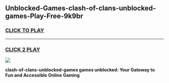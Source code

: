 
## Unblocked-Games-clash-of-clans-unblocked-games-Play-Free-9k9br
<h3>
<a href="https://premium76.site?title=clash-of-clans-unblocked-games&ref=19M">CLICK TO PLAY</a></h3>
<hr>

<h3>
<a href="https://premium76.site?title=clash-of-clans-unblocked-games&ref=19M">CLICK 2 PLAY</a>
  
</h3>

<a href="https://premium76.site?title=clash-of-clans-unblocked-games&ref=19M"><img src="https://clearcache.store/games.png"></a>


**clash-of-clans-unblocked-games games unblocked: Your Gateway to Fun and Accessible Online Gaming**
